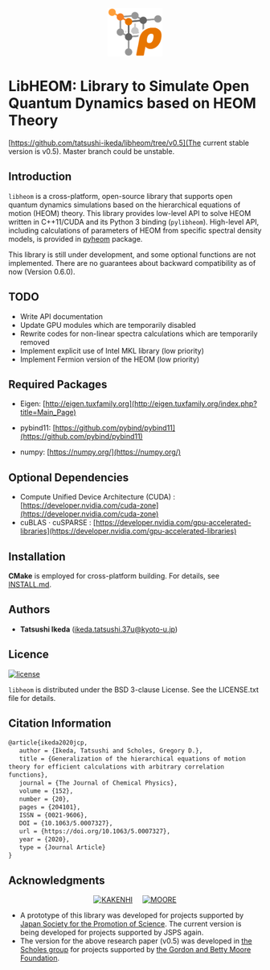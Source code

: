 <p align="center">
    <img src="https://raw.githubusercontent.com/tatsushi-ikeda/libheom/master/etc/libheom_logo_simple.svg" alt="LibHEOM" height=96>
</p>

# LibHEOM: Library to Simulate Open Quantum Dynamics based on HEOM Theory

[https://github.com/tatsushi-ikeda/libheom/tree/v0.5](The current stable version is v0.5).
Master branch could be unstable.

## Introduction

`libheom` is a cross-platform, open-source library that supports open quantum dynamics simulations based on the hierarchical equations of motion (HEOM) theory.
This library provides low-level API to solve HEOM written in C++11/CUDA and its Python 3 binding (`pylibheom`).
High-level API, including calculations of parameters of HEOM from specific spectral density models, is provided in [pyheom](https://github.com/tatsushi-ikeda/pyheom) package.

This library is still under development, and some optional functions are not implemented.
There are no guarantees about backward compatibility as of now (Version 0.6.0).

## TODO

-   Write API documentation
-   Update GPU modules which are temporarily disabled
-   Rewrite codes for non-linear spectra calculations which are temporarily removed
-   Implement explicit use of Intel MKL library (low priority)
-   Implement Fermion version of the HEOM (low priority)

## Required Packages

-   Eigen: 
    [http://eigen.tuxfamily.org](http://eigen.tuxfamily.org/index.php?title=Main_Page)

-   pybind11:
    [https://github.com/pybind/pybind11](https://github.com/pybind/pybind11)

-   numpy:
    [https://numpy.org/](https://numpy.org/)

## Optional Dependencies

-   Compute Unified Device Architecture (CUDA) : [https://developer.nvidia.com/cuda-zone](https://developer.nvidia.com/cuda-zone)
-   cuBLAS &middot; cuSPARSE : [https://developer.nvidia.com/gpu-accelerated-libraries](https://developer.nvidia.com/gpu-accelerated-libraries)

## Installation

**CMake** is employed for cross-platform building. For details, see
[INSTALL.md](INSTALL.md).

## Authors

-   **Tatsushi Ikeda** (ikeda.tatsushi.37u@kyoto-u.jp)

## Licence

[![license](https://img.shields.io/badge/license-New%20BSD-blue.svg)](http://en.wikipedia.org/wiki/BSD_licenses#3-clause_license_.28.22Revised_BSD_License.22.2C_.22New_BSD_License.22.2C_or_.22Modified_BSD_License.22.29)

`libheom` is distributed under the BSD 3-clause License. See the LICENSE.txt file for details.

## Citation Information

```Plain Text
@article{ikeda2020jcp,
   author = {Ikeda, Tatsushi and Scholes, Gregory D.},
   title = {Generalization of the hierarchical equations of motion theory for efficient calculations with arbitrary correlation functions},
   journal = {The Journal of Chemical Physics},
   volume = {152},
   number = {20},
   pages = {204101},
   ISSN = {0021-9606},
   DOI = {10.1063/5.0007327},
   url = {https://doi.org/10.1063/5.0007327},
   year = {2020},
   type = {Journal Article}
}
```

## Acknowledgments

<p align="center">
    <a href="https://www.jsps.go.jp/"><img src="https://www.jsps.go.jp/j-grantsinaid/06_jsps_info/g_120612/data/whiteKAKENHIlogoM_jp.jpg" alt="KAKENHI" height=48 hspace=8></a>
    <a href="https://www.moore.org/"><img src="https://www.moore.org/docs/default-source/Grantee-Resources/foundation-logos/moore-logo-color.jpg?sfvrsn=2" alt="MOORE" height=48 hspace=8></a>
</p>

-   A prototype of this library was developed for projects supported by [Japan Society for the Promotion of Science](https://www.jsps.go.jp/). 
    The current version is being developed for projects supported by JSPS again.
-   The version for the above research paper (v0.5) was developed in [the Scholes group](http://chemlabs.princeton.edu/scholes/) for projects supported by [the Gordon and Betty Moore Foundation](https://www.moore.org/).

